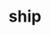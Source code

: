 ---
category: 4-letters
denotation: null
name: ship
reference_link: https://www.etymonline.com/word/ship
root_language: null
root_name: null
title: ship
type: free
word_sums:
- respelling: ship
  sum: 'Ship + '
---